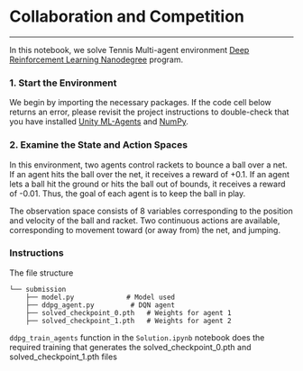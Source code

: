 # Collaboration and Competition

---

In this notebook, we solve Tennis Multi-agent environment [Deep Reinforcement Learning Nanodegree](https://www.udacity.com/course/deep-reinforcement-learning-nanodegree--nd893) program.

### 1. Start the Environment

We begin by importing the necessary packages.  If the code cell below returns an error, please revisit the project instructions to double-check that you have installed [Unity ML-Agents](https://github.com/Unity-Technologies/ml-agents/blob/master/docs/Installation.md) and [NumPy](http://www.numpy.org/).

### 2. Examine the State and Action Spaces

In this environment, two agents control rackets to bounce a ball over a net. If an agent hits the ball over the net, it receives a reward of +0.1.  If an agent lets a ball hit the ground or hits the ball out of bounds, it receives a reward of -0.01.  Thus, the goal of each agent is to keep the ball in play.

The observation space consists of 8 variables corresponding to the position and velocity of the ball and racket. Two continuous actions are available, corresponding to movement toward (or away from) the net, and jumping. 

### Instructions

The file structure

```
└── submission
    ├── model.py             # Model used
    ├── ddpg_agent.py         # DQN agent
    ├── solved_checkpoint_0.pth   # Weights for agent 1
    ├── solved_checkpoint_1.pth   # Weights for agent 2
```

`ddpg_train_agents` function in the `Solution.ipynb`  notebook does the required training that generates the solved_checkpoint_0.pth and solved_checkpoint_1.pth files

